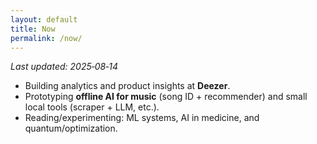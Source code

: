 ```yaml
---
layout: default
title: Now
permalink: /now/
---
```

_Last updated: 2025‑08‑14_

- Building analytics and product insights at **Deezer**.
- Prototyping **offline AI for music** (song ID + recommender) and small local tools (scraper + LLM, etc.).
- Reading/experimenting: ML systems, AI in medicine, and quantum/optimization.
